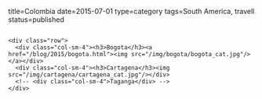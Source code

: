 title=Colombia
date=2015-07-01
type=category
tags=South America, travell 
status=published
~~~~~~

<div class="row">
  <div class="col-sm-4"><h3>Bogota</h3><a href="/blog/2015/bogota.html"><img src="/img/bogota/bogota_cat.jpg"/></a></div>
  <div class="col-sm-4"><h3>Cartagena</h3><img src="/img/cartagena/cartagena_cat.jpg"/></div>
  <!-- <div class="col-sm-4">Taganga</div> -->
</div>
